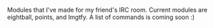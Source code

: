 Modules that I've made for my friend's IRC room. Current modules are eightball, points, and lmgtfy. A list of commands is coming soon :)
